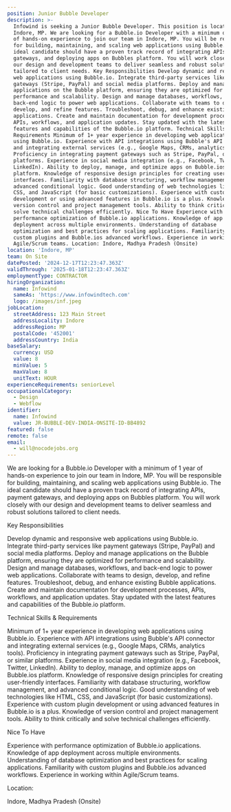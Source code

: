```yaml
---
position: Junior Bubble Developer
description: >-
  Infowind is seeking a Junior Bubble Developer. This position is located in
  Indore, MP. We are looking for a Bubble.io Developer with a minimum of 1 year
  of hands-on experience to join our team in Indore, MP. You will be responsible
  for building, maintaining, and scaling web applications using Bubble.io. The
  ideal candidate should have a proven track record of integrating APIs, payment
  gateways, and deploying apps on Bubbles platform. You will work closely with
  our design and development teams to deliver seamless and robust solutions
  tailored to client needs. Key Responsibilities Develop dynamic and responsive
  web applications using Bubble.io. Integrate third-party services like payment
  gateways (Stripe, PayPal) and social media platforms. Deploy and manage
  applications on the Bubble platform, ensuring they are optimized for
  performance and scalability. Design and manage databases, workflows, and
  back-end logic to power web applications. Collaborate with teams to design,
  develop, and refine features. Troubleshoot, debug, and enhance existing Bubble
  applications. Create and maintain documentation for development processes,
  APIs, workflows, and application updates. Stay updated with the latest
  features and capabilities of the Bubble.io platform. Technical Skills &
  Requirements Minimum of 1+ year experience in developing web applications
  using Bubble.io. Experience with API integrations using Bubble's API connector
  and integrating external services (e.g., Google Maps, CRMs, analytics tools).
  Proficiency in integrating payment gateways such as Stripe, PayPal, or similar
  platforms. Experience in social media integration (e.g., Facebook, Twitter,
  LinkedIn). Ability to deploy, manage, and optimize apps on Bubble.ios
  platform. Knowledge of responsive design principles for creating user-friendly
  interfaces. Familiarity with database structuring, workflow management, and
  advanced conditional logic. Good understanding of web technologies like HTML,
  CSS, and JavaScript (for basic customizations). Experience with custom plugin
  development or using advanced features in Bubble.io is a plus. Knowledge of
  version control and project management tools. Ability to think critically and
  solve technical challenges efficiently. Nice To Have Experience with
  performance optimization of Bubble.io applications. Knowledge of app
  deployment across multiple environments. Understanding of database
  optimization and best practices for scaling applications. Familiarity with
  custom plugins and Bubble.ios advanced workflows. Experience in working within
  Agile/Scrum teams. Location: Indore, Madhya Pradesh (Onsite)
location: 'Indore, MP'
team: On Site
datePosted: '2024-12-17T12:23:47.363Z'
validThrough: '2025-01-18T12:23:47.363Z'
employmentType: CONTRACTOR
hiringOrganization:
  name: Infowind
  sameAs: 'https://www.infowindtech.com'
  logo: /images/inf.jpeg
jobLocation:
  streetAddress: 123 Main Street
  addressLocality: Indore
  addressRegion: MP
  postalCode: '452001'
  addressCountry: India
baseSalary:
  currency: USD
  value: 8
  minValue: 5
  maxValue: 8
  unitText: HOUR
experienceRequirements: seniorLevel
occupationalCategory:
  - Design
  - Webflow
identifier:
  name: Infowind
  value: JR-BUBBLE-DEV-INDIA-ONSITE-ID-BB4892
featured: false
remote: false
email:
  - will@nocodejobs.org
---
```


We are looking for a Bubble.io Developer with a minimum of 1 year of hands-on experience to join our team in Indore, MP. You will be responsible for building, maintaining, and scaling web applications using Bubble.io. The ideal candidate should have a proven track record of integrating APIs, payment gateways, and deploying apps on Bubbles platform. You will work closely with our design and development teams to deliver seamless and robust solutions tailored to client needs.

Key Responsibilities

Develop dynamic and responsive web applications using Bubble.io.
Integrate third-party services like payment gateways (Stripe, PayPal) and social media platforms.
Deploy and manage applications on the Bubble platform, ensuring they are optimized for performance and scalability.
Design and manage databases, workflows, and back-end logic to power web applications.
Collaborate with teams to design, develop, and refine features.
Troubleshoot, debug, and enhance existing Bubble applications.
Create and maintain documentation for development processes, APIs, workflows, and application updates.
Stay updated with the latest features and capabilities of the Bubble.io platform.

Technical Skills & Requirements

Minimum of 1+ year experience in developing web applications using Bubble.io.
Experience with API integrations using Bubble's API connector and integrating external services (e.g., Google Maps, CRMs, analytics tools).
Proficiency in integrating payment gateways such as Stripe, PayPal, or similar platforms.
Experience in social media integration (e.g., Facebook, Twitter, LinkedIn).
Ability to deploy, manage, and optimize apps on Bubble.ios platform.
Knowledge of responsive design principles for creating user-friendly interfaces.
Familiarity with database structuring, workflow management, and advanced conditional logic.
Good understanding of web technologies like HTML, CSS, and JavaScript (for basic customizations).
Experience with custom plugin development or using advanced features in Bubble.io is a plus.
Knowledge of version control and project management tools.
Ability to think critically and solve technical challenges efficiently.

Nice To Have

Experience with performance optimization of Bubble.io applications.
Knowledge of app deployment across multiple environments.
Understanding of database optimization and best practices for scaling applications.
Familiarity with custom plugins and Bubble.ios advanced workflows.
Experience in working within Agile/Scrum teams.

Location:

Indore, Madhya Pradesh (Onsite)
